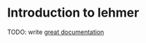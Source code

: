 # Introduction to lehmer

TODO: write [great documentation](http://jacobian.org/writing/what-to-write/)
